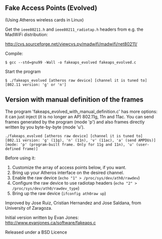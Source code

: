 Fake Access Points (Evolved)
----------------------------
(Using Atheros wireless cards in Linux)

Get the `ieee80211.h` and `ieee80211_radiotap.h` headers from e.g. the MadWiFi distribution:

http://cvs.sourceforge.net/viewcvs.py/madwifi/madwifi/net80211/

Compile:

```
$ gcc --std=gnu99 -Wall -o fakeaps_evolved fakeaps_evolved.c
```

Start the program

```
$ ./fakeaps_evolved [atheros raw device] [channel it is tuned to] [802.11 version: 'g' or 'n']
```

Version with manual definition of the frames
--------------------------------------------
The program 'fakeaps_evolved_with_manual_definition.c' has more options: it can just inject (it is no longer an AP) 802.11g, 11n and 11ac. You can send frames generated by the program (mode 'p') and also frames directly written by you byte-by-byte (mode 'u').

```
./fakeaps_evolved [atheros raw device] [channel it is tuned to] [802.11 version: 'g' (11g), 'n' (11n), 'v' (11ac), 'a' (send AMPDUs)] [mode: 'p' (program-built frame. Only for 11g and 11n), 'u' (user-defined frame)]
```


Before using it:
1. Customize the array of access points below, if you want.
2. Bring up your Atheros interface on the desired channel.
3. Enable the raw device (`echo "1" > /proc/sys/dev/ath0/rawdev`)
4. Configure the raw device to use radiotap headers (`echo "2" > /proc/sys/dev/ath0/rawdev_type`)
5. Bring up the raw device (`ifconfig ath0raw up`)


Improved by Jose Ruiz, Cristian Hernandez and Jose Saldana, from University of Zaragoza.

Initial version written by Evan Jones: http://www.evanjones.ca/software/fakeaps.c

Released under a BSD Licence
